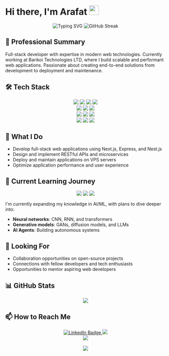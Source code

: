 # Hi there, I'm Arafat <img src="https://media.giphy.com/media/hvRJCLFzcasrR4ia7z/giphy.gif" width="30px"/>

<div align="center">
  <img src="https://readme-typing-svg.herokuapp.com?font=Fira+Code&pause=1000&color=00F0FF&center=true&vCenter=true&width=435&lines=Full-Stack+Developer;Next.js+%7C+Express+%7C+Nest.js;Machine+Learning+Enthusiast;Always+Learning+New+Technologies" alt="Typing SVG" />
  
  <img src="https://github-readme-streak-stats.herokuapp.com?user=arafataft&theme=react&hide_border=true&background=0D1117&stroke=0D1117&fire=FF1CF7&sideLabels=00F0FF&currStreakNum=FF1CF7&ring=FF1CF7&currStreakLabel=FF1CF7&sideNums=00F0FF" alt="GitHub Streak" />
</div>

## 💼 Professional Summary

Full-stack developer with expertise in modern web technologies. Currently working at Barikoi Technologies LTD, where I build scalable and performant web applications. Passionate about creating end-to-end solutions from development to deployment and maintenance.

## 🛠️ Tech Stack

<div align="center">
  <img src="https://img.shields.io/badge/Next.js-000000?style=for-the-badge&logo=nextdotjs&logoColor=white"/>
  <img src="https://img.shields.io/badge/TypeScript-007ACC?style=for-the-badge&logo=typescript&logoColor=white"/>
  <img src="https://img.shields.io/badge/React-20232A?style=for-the-badge&logo=react&logoColor=61DAFB"/>
  <img src="https://img.shields.io/badge/Tailwind_CSS-38B2AC?style=for-the-badge&logo=tailwind-css&logoColor=white"/>
</div>
<div align="center">
  <img src="https://img.shields.io/badge/Express.js-404D59?style=for-the-badge&logo=express&logoColor=white"/>
  <img src="https://img.shields.io/badge/NestJS-e0234e?style=for-the-badge&logo=nestjs&logoColor=white"/>
  <img src="https://img.shields.io/badge/Node.js-43853D?style=for-the-badge&logo=node.js&logoColor=white"/>
</div>
<div align="center">
  <img src="https://img.shields.io/badge/MongoDB-4EA94B?style=for-the-badge&logo=mongodb&logoColor=white"/>
  <img src="https://img.shields.io/badge/PostgreSQL-316192?style=for-the-badge&logo=postgresql&logoColor=white"/>
  <img src="https://img.shields.io/badge/Prisma-2D3748?style=for-the-badge&logo=prisma&logoColor=white"/>
</div>
<div align="center">
  <img src="https://img.shields.io/badge/Docker-2496ED?style=for-the-badge&logo=docker&logoColor=white"/>
  <img src="https://img.shields.io/badge/AWS-232F3E?style=for-the-badge&logo=amazon-aws&logoColor=white"/>
  <img src="https://img.shields.io/badge/Nginx-009639?style=for-the-badge&logo=nginx&logoColor=white"/>
</div>

## 🚀 What I Do

- Develop full-stack web applications using Next.js, Express, and Nest.js
- Design and implement RESTful APIs and microservices
- Deploy and maintain applications on VPS servers
- Optimize application performance and user experience

## 🌱 Current Learning Journey

<div align="center">
  <img src="https://img.shields.io/badge/Machine_Learning-FF6F00?style=for-the-badge&logo=tensorflow&logoColor=white" />
  <img src="https://img.shields.io/badge/Deep_Learning-EE4C2C?style=for-the-badge&logo=pytorch&logoColor=white" />
  <img src="https://img.shields.io/badge/Generative_AI-412991?style=for-the-badge&logo=openai&logoColor=white" />
</div>

I'm currently expanding my knowledge in AI/ML, with plans to dive deeper into:
- **Neural networks**: CNN, RNN, and transformers
- **Generative models**: GANs, diffusion models, and LLMs
- **AI Agents**: Building autonomous systems

## 👯 Looking For

- Collaboration opportunities on open-source projects
- Connections with fellow developers and tech enthusiasts
- Opportunities to mentor aspiring web developers

## 📊 GitHub Stats

<div align="center">
  <img src="https://github-readme-stats.vercel.app/api/top-langs/?username=arafataft&layout=compact&theme=vision-friendly-dark&hide_border=true" />
</div>

## 📫 How to Reach Me

<div align="center">
  <a href="https://www.linkedin.com/in/arafat-hossan-aft">
    <img src="https://img.shields.io/badge/LinkedIn-blue?style=for-the-badge&logo=linkedin&logoColor=white" alt="LinkedIn Badge"/>
  </a>
  <a href="mailto:arafatcd@gmail.com">
    <img src="https://img.shields.io/badge/Gmail-D14836?style=for-the-badge&logo=gmail&logoColor=white" />
  </a>
</div>

<div align="center">
  <img src="https://quotes-github-readme.vercel.app/api?type=horizontal&theme=radical" />
  <br><br>
  <img src="https://profile-counter.glitch.me/arafataft/count.svg" />
</div>

<!--
**arafataft/arafataft** is a ✨ _special_ ✨ repository because its `README.md` (this file) appears on your GitHub profile.
-->

